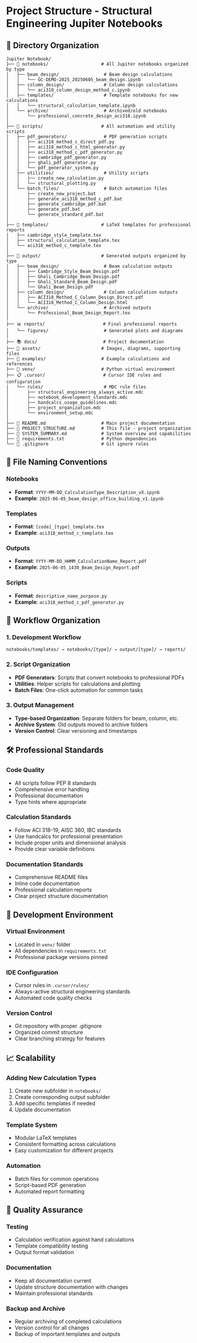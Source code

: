 # Project Structure - Structural Engineering Jupiter Notebooks

## 📁 Directory Organization

```
Jupiter Notebook/
├── 📓 notebooks/                    # All Jupiter notebooks organized by type
│   ├── beam_design/                 # Beam design calculations
│   │   └── GC-DEMO-2025_20250605_beam_design.ipynb
│   ├── column_design/               # Column design calculations  
│   │   └── aci318_column_design_method_c.ipynb
│   ├── templates/                   # Template notebooks for new calculations
│   │   └── structural_calculation_template.ipynb
│   └── archive/                     # Archived/old notebooks
│       └── professional_concrete_design_aci318.ipynb
│
├── 🔧 scripts/                      # All automation and utility scripts
│   ├── pdf_generators/              # PDF generation scripts
│   │   ├── aci318_method_c_direct_pdf.py
│   │   ├── aci318_method_c_html_generator.py
│   │   ├── aci318_method_c_pdf_generator.py
│   │   ├── cambridge_pdf_generator.py
│   │   ├── ghali_pdf_generator.py
│   │   └── pdf_generator_system.py
│   ├── utilities/                   # Utility scripts
│   │   ├── create_new_calculation.py
│   │   └── structural_plotting.py
│   └── batch_files/                 # Batch automation files
│       ├── create_new_project.bat
│       ├── generate_aci318_method_c_pdf.bat
│       ├── generate_cambridge_pdf.bat
│       ├── generate_pdf.bat
│       └── generate_standard_pdf.bat
│
├── 🎨 templates/                    # LaTeX templates for professional reports
│   ├── cambridge_style_template.tex
│   ├── structural_calculation_template.tex
│   └── aci318_method_c_template.tex
│
├── 📄 output/                       # Generated outputs organized by type
│   ├── beam_design/                 # Beam calculation outputs
│   │   ├── Cambridge_Style_Beam_Design.pdf
│   │   ├── Ghali_Cambridge_Beam_Design.pdf
│   │   ├── Ghali_Standard_Beam_Design.pdf
│   │   └── Ghali_Beam_Design.pdf
│   ├── column_design/               # Column calculation outputs
│   │   ├── ACI318_Method_C_Column_Design_Direct.pdf
│   │   └── ACI318_Method_C_Column_Design.html
│   └── archive/                     # Archived outputs
│       └── Professional_Beam_Design_Report.tex
│
├── 📊 reports/                      # Final professional reports
│   └── figures/                     # Generated plots and diagrams
│
├── 📚 docs/                         # Project documentation
├── 🎯 assets/                       # Images, diagrams, supporting files
├── 🔄 examples/                     # Example calculations and references
├── 🔧 venv/                         # Python virtual environment
├── 📋 .cursor/                      # Cursor IDE rules and configuration
│   └── rules/                       # MDC rule files
│       ├── structural_engineering_always_active.mdc
│       ├── notebook_development_standards.mdc
│       ├── handcalcs_usage_guidelines.mdc
│       ├── project_organization.mdc
│       └── environment_setup.mdc
│
├── 📄 README.md                     # Main project documentation
├── 📄 PROJECT_STRUCTURE.md          # This file - project organization
├── 📄 SYSTEM_SUMMARY.md             # System overview and capabilities
├── 📄 requirements.txt              # Python dependencies
└── 📄 .gitignore                    # Git ignore rules
```

## 🎯 File Naming Conventions

### Notebooks
- **Format**: `YYYY-MM-DD_CalculationType_Description_vX.ipynb`
- **Example**: `2025-06-05_beam_design_office_building_v1.ipynb`

### Templates
- **Format**: `[code]_[type]_template.tex`
- **Example**: `aci318_method_c_template.tex`

### Outputs
- **Format**: `YYYY-MM-DD_HHMM_CalculationName_Report.pdf`
- **Example**: `2025-06-05_1430_Beam_Design_Report.pdf`

### Scripts
- **Format**: `descriptive_name_purpose.py`
- **Example**: `aci318_method_c_pdf_generator.py`

## 🔄 Workflow Organization

### 1. Development Workflow
```
notebooks/templates/ → notebooks/[type]/ → output/[type]/ → reports/
```

### 2. Script Organization
- **PDF Generators**: Scripts that convert notebooks to professional PDFs
- **Utilities**: Helper scripts for calculations and plotting
- **Batch Files**: One-click automation for common tasks

### 3. Output Management
- **Type-based Organization**: Separate folders for beam, column, etc.
- **Archive System**: Old outputs moved to archive folders
- **Version Control**: Clear versioning and timestamps

## 🛠️ Professional Standards

### Code Quality
- All scripts follow PEP 8 standards
- Comprehensive error handling
- Professional documentation
- Type hints where appropriate

### Calculation Standards
- Follow ACI 318-19, AISC 360, IBC standards
- Use handcalcs for professional presentation
- Include proper units and dimensional analysis
- Provide clear variable definitions

### Documentation Standards
- Comprehensive README files
- Inline code documentation
- Professional calculation reports
- Clear project structure documentation

## 🔧 Development Environment

### Virtual Environment
- Located in `venv/` folder
- All dependencies in `requirements.txt`
- Professional package versions pinned

### IDE Configuration
- Cursor rules in `.cursor/rules/`
- Always-active structural engineering standards
- Automated code quality checks

### Version Control
- Git repository with proper .gitignore
- Organized commit structure
- Clear branching strategy for features

## 📈 Scalability

### Adding New Calculation Types
1. Create new subfolder in `notebooks/`
2. Create corresponding output subfolder
3. Add specific templates if needed
4. Update documentation

### Template System
- Modular LaTeX templates
- Consistent formatting across calculations
- Easy customization for different projects

### Automation
- Batch files for common operations
- Script-based PDF generation
- Automated report formatting

## 🎯 Quality Assurance

### Testing
- Calculation verification against hand calculations
- Template compatibility testing
- Output format validation

### Documentation
- Keep all documentation current
- Update structure documentation with changes
- Maintain professional standards

### Backup and Archive
- Regular archiving of completed calculations
- Version control for all changes
- Backup of important templates and outputs 